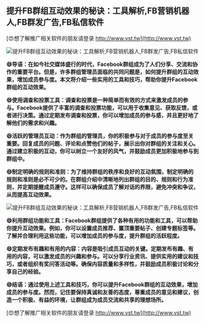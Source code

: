 ## **提升FB群组互动效果的秘诀：工具解析,FB营销机器人,FB群发广告,FB私信软件**

[😍想了解推广相关软件的朋友请登录 http://www.vst.tw](http://www.vst.tw)

 <center><img src="https://vst.tw/MP4/tuiguang/png/2.png" alt="提升FB群组互动效果的秘诀：工具解析,FB营销机器人,FB群发广告,FB私信软件"></center>

**😄导语：在如今社交媒体盛行的时代，Facebook群组成为了人们分享、交流和协作的重要平台。但是，许多群组管理员面临的共同问题是，如何提升群组的互动效果，增加成员参与度。本文将介绍一些实用的工具和技巧，帮助你提升Facebook群组的互动效果。**

**😄使用调查和投票工具：调查和投票是一种简单而有效的方式来激发成员的参与。Facebook提供了丰富的调查和投票功能，可以用于收集意见、获取反馈，或者进行决策。通过定期发布调查和投票，你可以增加成员的参与感，并且更好地了解他们的需求和兴趣。**

**😄活跃的管理员互动：作为群组的管理员，你的积极参与对于成员的参与度至关重要。回复成员的问题、评论和点赞他们的帖子，展示出你对群组的关注和关心。通过建立积极的互动，你可以树立一个友好的风气，并鼓励成员更加积极地参与到群组中。**

**😄制定明确的规则和准则：为了维持群组的秩序和良好的互动氛围，制定明确的规则和准则是必不可少的。在群组介绍中清晰地列出群组的目的、规则和行为准则，并定期提醒成员遵守。这样可以确保成员了解对话的界限，避免冲突和争议，从而提高互动效果。**

 <center><img src="https://vst.tw/MP4/tuiguang/png/4.png" alt="提升FB群组互动效果的秘诀：工具解析,FB营销机器人,FB群发广告,FB私信软件"></center>

**😄利用群组功能和工具：Facebook群组提供了各种有用的功能和工具，可以帮助你提升互动效果。例如，你可以设置成员推荐、置顶重要帖子、创建专题标签等。了解并合理利用这些功能，可以增加成员的参与度，提升群组的活跃程度。**

**😄定期发布有趣和有用的内容：内容是吸引成员互动的关键。定期发布有趣、有用的内容，可以激发成员的兴趣和参与。可以分享行业资讯、提供实用的建议和技巧，或者组织有奖问答活动等。确保内容质量和多样性，并鼓励成员积极讨论和分享自己的经验。**

**😄结语：通过使用上述工具和技巧，你可以提升Facebook群组的互动效果，增加成员的参与度。然而，记住要保持真诚和友善的态度，尊重成员的意见和建议，创造一个积极、有益的环境，让群组成为成员交流和共享的理想场所。**

[😍想了解推广相关软件的朋友请登录 http://www.vst.tw](http://www.vst.tw)




